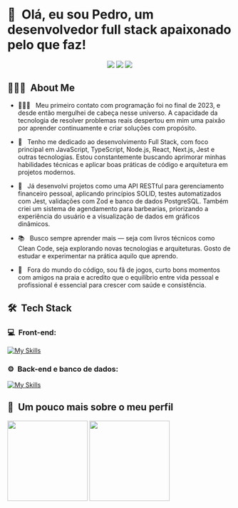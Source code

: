 <h1>👋 &nbsp;Olá, eu sou Pedro, um desenvolvedor full stack apaixonado pelo que faz!</h1>
<p align="center">
<a href="https://www.pedrodiasdev.com"><img src="https://img.shields.io/badge/-pedrodiasdev.com.br-3423A6?style=flat-square&logo=Google-Chrome&logoColor=white"/></a>
<a href="https://www.linkedin.com/in/pedrocorchog"><img src="https://img.shields.io/badge/-Pedro%20Corchog-0077B5?style=flat-square&logo=linkedin-white&logoColor=white"/></a>
<a href="mailto:pedrocorchogdev@gmail.com"><img src="https://img.shields.io/badge/-pedrocorchogdev@gmail.com-D14836?style=flat-square&logo=Gmail&logoColor=white"/></a>

</p>

<h2> 👨🏻‍💻 &nbsp;About Me </h2>

- 👨🏻‍💻 &nbsp; Meu primeiro contato com programação foi no final de 2023, e desde então mergulhei de cabeça nesse universo. A capacidade da tecnologia de resolver problemas reais despertou em mim uma paixão por aprender continuamente e criar soluções com propósito.

- 🚀 &nbsp; Tenho me dedicado ao desenvolvimento Full Stack, com foco principal em JavaScript, TypeScript, Node.js, React, Next.js, Jest e outras tecnologias. Estou constantemente buscando aprimorar minhas habilidades técnicas e aplicar boas práticas de código e arquitetura em projetos modernos.

- 🧪 &nbsp; Já desenvolvi projetos como uma API RESTful para gerenciamento financeiro pessoal, aplicando princípios SOLID, testes automatizados com Jest, validações com Zod e banco de dados PostgreSQL. Também criei um sistema de agendamento para barbearias, priorizando a experiência do usuário e a visualização de dados em gráficos dinâmicos.

- 📚 &nbsp; Busco sempre aprender mais — seja com livros técnicos como Clean Code, seja explorando novas tecnologias e arquiteturas. Gosto de estudar e experimentar na prática aquilo que aprendo.

- 🌴 &nbsp; Fora do mundo do código, sou fã de jogos, curto bons momentos com amigos na praia e acredito que o equilíbrio entre vida pessoal e profissional é essencial para crescer com saúde e consistência.

<h2> 🛠 &nbsp;Tech Stack</h2>
<h3>💻 &nbsp;Front-end:</h3>

[![My Skills](https://skillicons.dev/icons?i=react,nextjs,vite,typescript,javascript,jest,tailwind,figma,angular)](https://skillicons.dev)

<h3>⚙️ &nbsp;Back-end e banco de dados:</h3>

[![My Skills](https://skillicons.dev/icons?i=nodejs,express,java,spring,postgresql,mongodb,docker,prisma,jest)](https://skillicons.dev)

<h2>🚀 &nbsp;Um pouco mais sobre o meu perfil</h2>

<div>
  <img height="180em" src="https://github-readme-stats.vercel.app/api?username=devpedro-dias&show_icons=true&theme=transparent"/>
  <img height="180em" src="https://github-readme-stats.vercel.app/api/top-langs/?username=devpedro-dias&layout=compact&theme=transparent"/>
</div>
